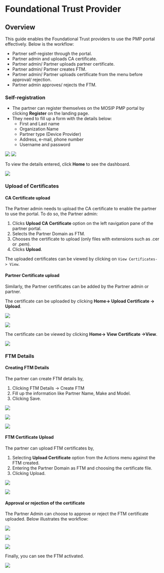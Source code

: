 # Foundational Trust Provider

## Overview

This guide enables the Foundational Trust providers to use the PMP portal effectively. Below is the workflow:

* Partner self-register through the portal.
* Partner admin and uploads CA certificate.
* Partner admin/ Partner uploads partner certificate.
* Partner admin/ Partner creates FTM.
* Partner admin/ Partner uploads certificate from the menu before approval/ rejection.
* Partner admin approves/ rejects the FTM.

### Self-registration

* The partner can register themselves on the MOSIP PMP portal by clicking **Register** on the landing page.
* They need to fill up a form with the details below:
  * First and Last name
  * Organization Name
  * Partner type (Device Provider)
  * Address, e-mail, phone number
  * Username and password

![](../../../../.gitbook/assets/ftm-partner-self-register1.PNG) ![](../../../../.gitbook/assets/ftm-partner-self-register2.PNG)

To view the details entered, click **Home** to see the dashboard.

![](../../../../.gitbook/assets/ftm-partner-home-page.PNG)

### Upload of Certificates

#### CA Certificate upload

The Partner admin needs to upload the CA certificate to enable the partner to use the portal. To do so, the Partner admin:

1. Clicks **Upload CA Certificate** option on the left navigation pane of the partner portal.
2. Selects the Partner Domain as FTM.
3. Chooses the certificate to upload (only files with extensions such as .cer or .pem).
4. Clicks **Upload**.

The uploaded certificates can be viewed by clicking on `View Certificates-> View`.

#### Partner Certificate upload

Similarly, the Partner certificates can be added by the Partner admin or partner.

The certificate can be uploaded by clicking **Home-> Upload Certificate -> Upload**.

![](../../../../.gitbook/assets/ftm-partner-cert-upload.PNG)

![](../../../../.gitbook/assets/ftm-partner-cert-upload-success.PNG)

The certificate can be viewed by clicking **Home-> View Certificate ->View**.

![](../../../../.gitbook/assets/ftm-partner-view-cert.PNG)

### FTM Details

#### Creating FTM Details

The partner can create FTM details by,

1. Clicking FTM Details -> Create FTM
2. Fill up the information like Partner Name, Make and Model.
3. Clicking Save.

![](../../../../.gitbook/assets/ftm-partner-makemodel-view.PNG)

![](../../../../.gitbook/assets/ftm-partner-create-make-model.PNG)

![](../../../../.gitbook/assets/ftm-partner-create-makemodel-success.PNG)

#### FTM Certificate Upload

The partner can upload FTM certificates by,

1. Selecting **Upload Certificate** option from the Actions menu against the FTM created.
2. Entering the Partner Domain as FTM and choosing the certificate file.
3. Clicking Upload.

![](../../../../.gitbook/assets/ftm-partner-chip-sub-menu.PNG)

![](../../../../.gitbook/assets/ftm-partner-cert-upload.PNG)

#### Approval or rejection of the certificate

The Partner Admin can choose to approve or reject the FTM certificate uploaded. Below illustrates the workflow:

![](../../../../.gitbook/assets/partner-admin-ftm-details-view-page.PNG)

![](../../../../.gitbook/assets/partner-admin-ftm-details-actions.PNG)

![](../../../../.gitbook/assets/partner-admin-ftm-details-approve-action.PNG)

Finally, you can see the FTM activated.

![](../../../../.gitbook/assets/ftm-active.png)
